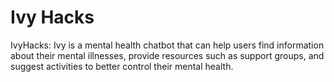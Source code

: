 # Ivy Hacks
IvyHacks: Ivy is a mental health chatbot that can help users find information about their mental illnesses, provide resources such as support groups, and suggest activities to better control their mental health.




